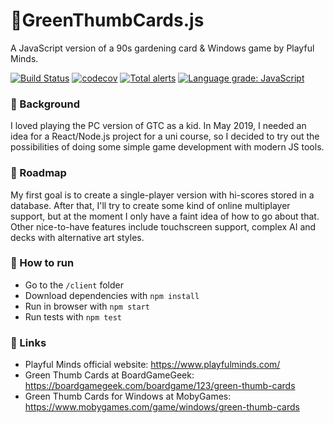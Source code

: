 # :tulip:GreenThumbCards.js
A JavaScript version of a 90s gardening card &amp; Windows game by Playful Minds.

[![Build Status](https://travis-ci.org/msarakon/green-thumb-cards.svg?branch=master)](https://travis-ci.org/msarakon/green-thumb-cards) [![codecov](https://codecov.io/gh/msarakon/green-thumb-cards/branch/master/graph/badge.svg)](https://codecov.io/gh/msarakon/green-thumb-cards)
[![Total alerts](https://img.shields.io/lgtm/alerts/g/msarakon/green-thumb-cards.svg?logo=lgtm&logoWidth=18)](https://lgtm.com/projects/g/msarakon/green-thumb-cards/alerts/)
[![Language grade: JavaScript](https://img.shields.io/lgtm/grade/javascript/g/msarakon/green-thumb-cards.svg?logo=lgtm&logoWidth=18)](https://lgtm.com/projects/g/msarakon/green-thumb-cards/context:javascript)

### :sunflower: Background

I loved playing the PC version of GTC as a kid. In May 2019, I needed an idea for a React/Node.js project for a uni course, so I decided to try out the possibilities of doing some simple game development with modern JS tools.

### :cactus: Roadmap

My first goal is to create a single-player version with hi-scores stored in a database. After that, I'll try to create some kind of online multiplayer support, but at the moment I only have a faint idea of how to go about that. Other nice-to-have features include touchscreen support, complex AI and decks with alternative art styles.

### :rose: How to run

* Go to the `/client` folder
* Download dependencies with `npm install`
* Run in browser with `npm start`
* Run tests with `npm test`

### :blossom: Links

* Playful Minds official website: https://www.playfulminds.com/
* Green Thumb Cards at BoardGameGeek: https://boardgamegeek.com/boardgame/123/green-thumb-cards
* Green Thumb Cards for Windows at MobyGames: https://www.mobygames.com/game/windows/green-thumb-cards
